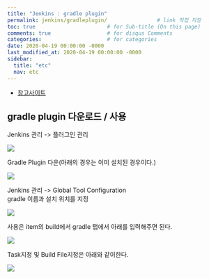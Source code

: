 ```yaml
---
title: "Jenkins : gradle plugin"
permalink: jenkins/gradleplugin/                # link 직접 지정
toc: true                       # for Sub-title (On this page)
comments: true                  # for disqus Comments
categories:                     # for categories
date: 2020-04-19 00:00:00 -0000
last_modified_at: 2020-04-19 00:00:00 -0000
sidebar:
  title: "etc"
  nav: etc
---
```


* [참고사이트](https://hreeman.tistory.com/m/135)

## gradle plugin 다운로드 / 사용

Jenkins 관리 -> 플러그인 관리 

![](/file/image/jenkins-gradle-plugin-01.png)

Gradle Plugin 다운(아래의 경우는 이미 설치된 경우이다.)

![](/file/image/jenkins-gradle-plugin-02.png)

Jenkins 관리 -> Global Tool Configuration<br>
gradle 이름과 설치 위치를 지정<br>

![](/file/image/jenkins-gradle-plugin-03.png)

사용은 item의 build에서 gradle 탭에서 아래를 입력해주면 된다.

![](/file/image/jenkins-gradle-plugin-04.png)

Task지정 및 Build File지정은 아래와 같이한다.

![](/file/image/jenkins-gradle-plugin-05.png)
